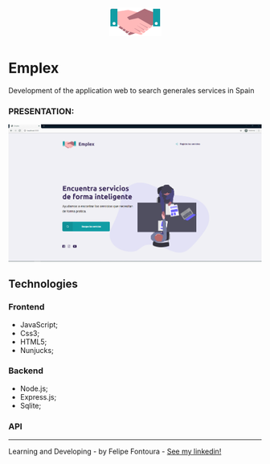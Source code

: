 <h1 align="center">
    <img alt="GitHub language count" src="https://github.com/FelipeFontouraBr/Emplex/blob/master/public/assets/logo1.png">
</h1>

# Emplex
 
Development of the application web to search generales services in Spain

### PRESENTATION:

![img](https://github.com/FelipeFontouraBr/Emplex/blob/master/public/assets/apresentacion.png)

## Technologies

### Frontend

- JavaScript;
- Css3;
- HTML5;
- Nunjucks;


### Backend 

- Node.js;
- Express.js;
- Sqlite;

### API

------
Learning and Developing - by Felipe Fontoura - [See my linkedin!](https://www.linkedin.com/in/fontourafelipe/) 

